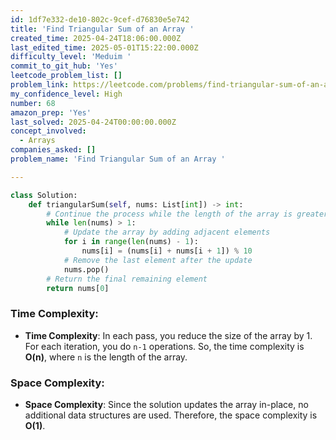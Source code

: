```yaml
---
id: 1df7e332-de10-802c-9cef-d76830e5e742
title: 'Find Triangular Sum of an Array '
created_time: 2025-04-24T18:06:00.000Z
last_edited_time: 2025-05-01T15:22:00.000Z
difficulty_level: 'Meduim '
commit_to_git_hub: 'Yes'
leetcode_problem_list: []
problem_link: https://leetcode.com/problems/find-triangular-sum-of-an-array/
my_confidence_level: High
number: 68
amazon_prep: 'Yes'
last_solved: 2025-04-24T00:00:00.000Z
concept_involved:
  - Arrays
companies_asked: []
problem_name: 'Find Triangular Sum of an Array '

---
```


```python
class Solution:
    def triangularSum(self, nums: List[int]) -> int:
        # Continue the process while the length of the array is greater than 1
        while len(nums) > 1:
            # Update the array by adding adjacent elements
            for i in range(len(nums) - 1):
                nums[i] = (nums[i] + nums[i + 1]) % 10
            # Remove the last element after the update
            nums.pop()
        # Return the final remaining element
        return nums[0]

```

### Time Complexity:

*   **Time Complexity**: In each pass, you reduce the size of the array by 1. For each iteration, you do `n-1` operations. So, the time complexity is **O(n)**, where `n` is the length of the array.

### Space Complexity:

*   **Space Complexity**: Since the solution updates the array in-place, no additional data structures are used. Therefore, the space complexity is **O(1)**.
